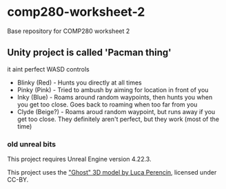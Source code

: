 # comp280-worksheet-2
Base repository for COMP280 worksheet 2
## Unity project is called 'Pacman thing'
it aint perfect
WASD controls

- Blinky (Red) - Hunts you directly at all times
- Pinky (Pink) - Tried to ambush by aiming for location in front of you
- Inky (Blue) - Roams around random waypoints, then hunts you when you get too close. Goes back to roaming when too far from you
- Clyde (Beige?) - Roams aroud random waypoint, but runs away if you get too close.
They definitely aren't perfect, but they work (most of the time)



### old unreal bits
This project requires Unreal Engine version 4.22.3.

This project uses the ["Ghost" 3D model by Luca Perencin](https://poly.google.com/view/6tcLAzFt-A2), licensed under CC-BY.


